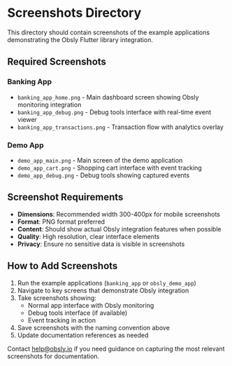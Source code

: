 # Screenshots Directory

This directory should contain screenshots of the example applications demonstrating the Obsly Flutter library integration.

## Required Screenshots

### Banking App
- `banking_app_home.png` - Main dashboard screen showing Obsly monitoring integration
- `banking_app_debug.png` - Debug tools interface with real-time event viewer
- `banking_app_transactions.png` - Transaction flow with analytics overlay

### Demo App  
- `demo_app_main.png` - Main screen of the demo application
- `demo_app_cart.png` - Shopping cart interface with event tracking
- `demo_app_debug.png` - Debug tools showing captured events

## Screenshot Requirements

- **Dimensions**: Recommended width 300-400px for mobile screenshots
- **Format**: PNG format preferred
- **Content**: Should show actual Obsly integration features when possible
- **Quality**: High resolution, clear interface elements
- **Privacy**: Ensure no sensitive data is visible in screenshots

## How to Add Screenshots

1. Run the example applications (`banking_app` or `obsly_demo_app`)
2. Navigate to key screens that demonstrate Obsly integration
3. Take screenshots showing:
   - Normal app interface with Obsly monitoring
   - Debug tools interface (if available)
   - Event tracking in action
4. Save screenshots with the naming convention above
5. Update documentation references as needed

Contact help@obsly.io if you need guidance on capturing the most relevant screenshots for documentation.
